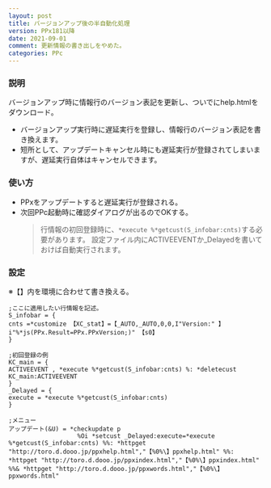 ```yaml
---
layout: post
title: バージョンアップ後の半自動化処理
version: PPx181以降
date: 2021-09-01
comment: 更新情報の書き出しをやめた。
categories: PPc
---
```

### 説明
バージョンアップ時に情報行のバージョン表記を更新し、ついでにhelp.htmlをダウンロード。
- バージョンアップ実行時に遅延実行を登録し、情報行のバージョン表記を書き換えます。
- 短所として、アップデートキャンセル時にも遅延実行が登録されてしまいますが、遅延実行自体はキャンセルできます。

### 使い方
- PPxをアップデートすると遅延実行が登録される。
- 次回PPc起動時に確認ダイアログが出るのでOKする。
  > 行情報の初回登録時に、`*execute %*getcust(S_infobar:cnts)`する必要があります。
  設定ファイル内にACTIVEEVENTか\_Delayedを書いておけば自動実行されます。

### 設定
※【】内を環境に合わせて書き換える。
```clean
;ここに適用したい行情報を記述。
S_infobar = {
cnts =*customize 【XC_stat】=【_AUTO,_AUTO,0,0,I"Version:" 】i"%*js(PPx.Result=PPx.PPxVersion;)" 【s0】
}

;初回登録の例
KC_main = {
ACTIVEEVENT , *execute %*getcust(S_infobar:cnts) %: *deletecust KC_main:ACTIVEEVENT
}
_Delayed = {
execute = *execute %*getcust(S_infobar:cnts)
}

;メニュー
アップデート(&U) = *checkupdate p
                   %Oi *setcust _Delayed:execute=*execute %*getcust(S_infobar:cnts) %%: *httpget "http://toro.d.dooo.jp/ppxhelp.html","【%0%\】ppxhelp.html" %%: *httpget "http://toro.d.dooo.jp/ppxindex.html","【%0%\】ppxindex.html" %%& *httpget "http://toro.d.dooo.jp/ppxwords.html","【%0%\】ppxwords.html"
```

